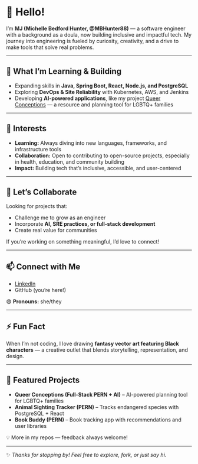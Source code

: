 # 👋 Hello!  

I’m **MJ (Michelle Bedford Hunter, @MBHunter88)** — a software engineer with a background as a doula, now building inclusive and impactful tech. My journey into engineering is fueled by curiosity, creativity, and a drive to make tools that solve real problems.  

---

## 🌱 What I’m Learning & Building
- Expanding skills in **Java, Spring Boot, React, Node.js, and PostgreSQL**  
- Exploring **DevOps & Site Reliability** with Kubernetes, AWS, and Jenkins  
- Developing **AI-powered applications**, like my project [Queer Conceptions](https://queerconceptions.up.railway.app/) — a resource and planning tool for LGBTQ+ families  

---

## 👀 Interests
- **Learning:** Always diving into new languages, frameworks, and infrastructure tools  
- **Collaboration:** Open to contributing to open-source projects, especially in health, education, and community building  
- **Impact:** Building tech that’s inclusive, accessible, and user-centered  

---

## 💞️ Let’s Collaborate
Looking for projects that:  
- Challenge me to grow as an engineer  
- Incorporate **AI, SRE practices, or full-stack development**  
- Create real value for communities  

If you’re working on something meaningful, I’d love to connect!  

---

## 📫 Connect with Me
- [LinkedIn](https://www.linkedin.com/in/michelle-bedfordhunter)  
- GitHub (you’re here!)  

😄 **Pronouns:** she/they  

---

## ⚡ Fun Fact
When I’m not coding, I love drawing **fantasy vector art featuring Black characters** — a creative outlet that blends storytelling, representation, and design.  

---

## 🔗 Featured Projects
- **Queer Conceptions (Full-Stack PERN + AI)** – AI-powered planning tool for LGBTQ+ families  
- **Animal Sighting Tracker (PERN)** – Tracks endangered species with PostgreSQL + React  
- **Book Buddy (PERN)** – Book tracking app with recommendations and user libraries  

💡 More in my repos — feedback always welcome!  

---

✨ *Thanks for stopping by! Feel free to explore, fork, or just say hi.*  


<!---
MBHunter88/MBHunter88 is a ✨ special ✨ repository because its `README.md` (this file) appears on your GitHub profile.
You can click the Preview link to take a look at your changes.
--->
